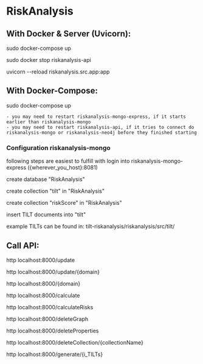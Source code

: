 # RiskAnalysis

## With Docker & Server (Uvicorn):

  sudo docker-compose up
  
  sudo docker stop riskanalysis-api

  uvicorn --reload riskanalysis.src.app:app


## With Docker-Compose:

  sudo docker-compose up
    
    - you may need to restart riskanalysis-mongo-express, if it starts earlier than riskanalysis-mongo
    - you may need to restart riskanalysis-api, if it tries to connect do riskanalysis-mongo or riskanalysis-neo4j before they finished starting

### Configuration riskanalysis-mongo

  following steps are easiest to fulfill with login into riskanalysis-mongo-express ({wherever_you_host}:8081)
  
  create database "RiskAnalysis"
  
  create collection "tilt" in "RiskAnalysis"
  
  create collection "riskScore" in "RiskAnalysis"
  
  insert TILT documents into "tilt"
  
  example TILTs can be found in: tilt-riskanalysis/riskanalysis/src/tilt/

## Call API:
  
  http localhost:8000/update
  
  http localhost:8000/update/{domain}
  
  http localhost:8000/{domain}
  
  http localhost:8000/calculate
  
  http localhost:8000/calculateRisks
  
  http localhost:8000/deleteGraph
  
  http localhost:8000/deleteProperties
  
  http localhost:8000/deleteCollection/{collectionName}
  
  http localhost:8000/generate/{i_TILTs}
